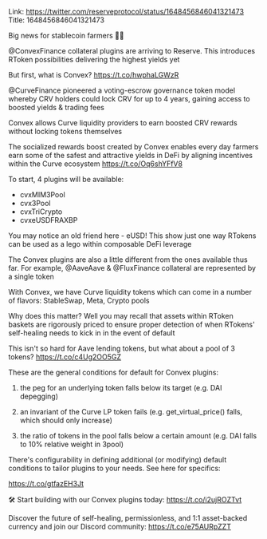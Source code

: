 Link:  https://twitter.com/reserveprotocol/status/1648456846041321473
Title: 1648456846041321473

Big news for stablecoin farmers 👨‍🌾

@ConvexFinance collateral plugins are arriving to Reserve. This introduces RToken possibilities delivering the highest yields yet

But first, what is Convex? https://t.co/hwphaLGWzR

@CurveFinance pioneered a voting-escrow governance token model whereby CRV holders could lock CRV for up to 4 years, gaining access to boosted yields &amp; trading fees

Convex allows Curve liquidity providers to earn boosted CRV rewards without locking tokens themselves

The socialized rewards boost created by Convex enables every day farmers earn some of the safest and attractive yields in DeFi by aligning incentives within the Curve ecosystem https://t.co/Oq6shYFfV8

To start, 4 plugins will be available:

- cvxMIM3Pool
- cvx3Pool
- cvxTriCrypto
- cvxeUSDFRAXBP

You may notice an old friend here - eUSD! This show just one way RTokens can be used as a lego within composable DeFi leverage

The Convex plugins are also a little different from the ones available thus far. For example, @AaveAave &amp; @FluxFinance collateral are represented by a single token

With Convex, we have Curve liquidity tokens which can come in a number of flavors: StableSwap, Meta, Crypto pools

Why does this matter? Well you may recall that assets within RToken baskets are rigorously priced to ensure proper detection of when RTokens' self-healing needs to kick in in the event of default

This isn't so hard for Aave lending tokens, but what about a pool of 3 tokens? https://t.co/c4Ug2OO5GZ

These are the general conditions for default for Convex plugins:

1.  the peg for an underlying token falls below its target (e.g. DAI depegging)

2.  an invariant of the Curve LP token fails (e.g. get_virtual_price() falls, which should only increase)

3.  the ratio of tokens in the pool falls below a certain amount (e.g. DAI falls to 10% relative weight in 3pool)

There's configurability in defining additional (or modifying) default conditions to tailor plugins to your needs. See here for specifics:

https://t.co/gtfazEH3Jt

🛠️ Start building with our Convex plugins today:
https://t.co/i2ujROZTvt

Discover the future of self-healing, permissionless, and 1:1 asset-backed currency and join our Discord community:
https://t.co/e75AURpZZT